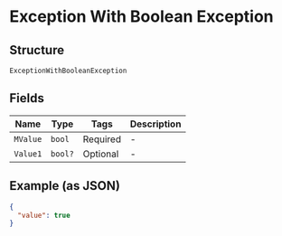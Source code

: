 
# Exception With Boolean Exception

## Structure

`ExceptionWithBooleanException`

## Fields

| Name | Type | Tags | Description |
|  --- | --- | --- | --- |
| `MValue` | `bool` | Required | - |
| `Value1` | `bool?` | Optional | - |

## Example (as JSON)

```json
{
  "value": true
}
```


